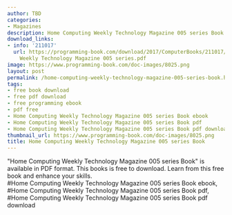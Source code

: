 ```yaml
---
author: TBD
categories:
- Magazines
description: Home Computing Weekly Technology Magazine 005 series Book
download_links:
- info: '211017'
  url: https://programming-book.com/download/2017/ComputerBooks/211017/Home Computing
    Weekly Technology Magazine 005 series.pdf
image: https://www.programming-book.com/doc-images/8025.png
layout: post
permalink: /home-computing-weekly-technology-magazine-005-series-book.html
tags:
- free book download
- free pdf download
- free programming ebook
- pdf free
- Home Computing Weekly Technology Magazine 005 series Book ebook
- Home Computing Weekly Technology Magazine 005 series Book pdf
- Home Computing Weekly Technology Magazine 005 series Book pdf download
thumbnail_url: https://www.programming-book.com/doc-images/8025.png
title: Home Computing Weekly Technology Magazine 005 series Book
---
```


 
<div class="item-desc text-justify">
  "Home Computing Weekly Technology Magazine 005 series Book" is available in PDF format. This books is free to download. Learn from this free book and enhance your skills.
  <br>
  #Home Computing Weekly Technology Magazine 005 series Book ebook, #Home Computing Weekly Technology Magazine 005 series Book pdf, #Home Computing Weekly Technology Magazine 005 series Book pdf download
</div>